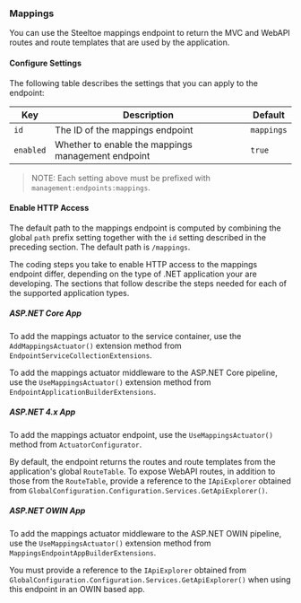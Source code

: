 ### Mappings

You can use the Steeltoe mappings endpoint to return the MVC and WebAPI routes and route templates that are used by the application.

#### Configure Settings

The following table describes the settings that you can apply to the endpoint:

|Key|Description|Default|
|---|---|---|
|`id`|The ID of the mappings endpoint|`mappings`|
|`enabled`|Whether to enable the mappings management endpoint|`true`|

>NOTE: Each setting above must be prefixed with `management:endpoints:mappings`.

#### Enable HTTP Access

The default path to the mappings endpoint is computed by combining the global `path` prefix setting together with the `id` setting described in the preceding section. The default path is `/mappings`.

The coding steps you take to enable HTTP access to the mappings endpoint differ, depending on the type of .NET application your are developing. The sections that follow describe the steps needed for each of the supported application types.

##### ASP.NET Core App

To add the mappings actuator to the service container, use the `AddMappingsActuator()` extension method from `EndpointServiceCollectionExtensions`.

To add the mappings actuator middleware to the ASP.NET Core pipeline, use the `UseMappingsActuator()` extension method from `EndpointApplicationBuilderExtensions`.

##### ASP.NET 4.x App

To add the mappings actuator endpoint, use the `UseMappingsActuator()` method from `ActuatorConfigurator`.

By default, the endpoint returns the routes and route templates from the application's global `RouteTable`. To expose WebAPI routes, in addition to those from the `RouteTable`, provide a reference to the `IApiExplorer` obtained from `GlobalConfiguration.Configuration.Services.GetApiExplorer()`.

##### ASP.NET OWIN App

To add the mappings actuator middleware to the ASP.NET OWIN pipeline, use the `UseMappingsActuator()` extension method from `MappingsEndpointAppBuilderExtensions`.

You must provide a reference to the `IApiExplorer` obtained from `GlobalConfiguration.Configuration.Services.GetApiExplorer()` when using this endpoint in an OWIN based app.
